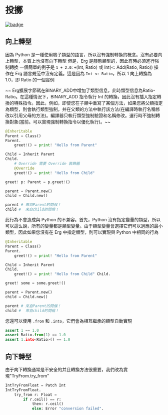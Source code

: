 # 投擲

[![badge](https://img.shields.io/endpoint.svg?url=https%3A%2F%2Fgezf7g7pd5.execute-api.ap-northeast-1.amazonaws.com%2Fdefault%2Fsource_up_to_date%3Fowner%3Derg-lang%26repos%3Derg%26ref%3Dmain%26path%3Ddoc/EN/syntax/type/17_type_casting.md%26commit_hash%3D51de3c9d5a9074241f55c043b9951b384836b258)](https://gezf7g7pd5.execute-api.ap-northeast-1.amazonaws.com/default/source_up_to_date?owner=erg-lang&repos=erg&ref=main&path=doc/EN/syntax/type/17_type_casting.md&commit_hash=51de3c9d5a9074241f55c043b9951b384836b258)

## 向上轉型

因為 Python 是一種使用鴨子類型的語言，所以沒有強制轉換的概念。沒有必要向上轉型，本質上也沒有向下轉型
但是，Erg 是靜態類型的，因此有時必須進行強制轉換
一個簡單的例子是 `1 + 2.0`: `+`(Int, Ratio) 或 Int(<: Add(Ratio, Ratio)) 操作在 Erg 語言規范中沒有定義。這是因為 `Int <: Ratio`，所以 1 向上轉換為 1.0，即 Ratio 的一個實例

~~ Erg擴展字節碼在BINARY_ADD中增加了類型信息，此時類型信息為Ratio-Ratio。在這種情況下，BINARY_ADD 指令執行 Int 的轉換，因此沒有插入指定轉換的特殊指令。因此，例如，即使您在子類中重寫了某個方法，如果您將父類指定為類型，則會執行類型強制，并在父類的方法中執行該方法(在編譯時執行名稱修改以引用父母的方法)。編譯器只執行類型強制驗證和名稱修改。運行時不強制轉換對象(當前。可以實現強制轉換指令以優化執行)。~~

```python
@Inheritable
Parent = Class()
Parent.
    greet!() = print! "Hello from Parent"

Child = Inherit Parent
Child.
    # Override 需要 Override 裝飾器
    @Override
    greet!() = print! "Hello from Child"

greet! p: Parent = p.greet!()

parent = Parent.new()
child = Child.new()

parent # 來自Parent的問候！
child #  來自child的問候！
```

此行為不會造成與 Python 的不兼容。首先，Python 沒有指定變量的類型，所以可以這么說，所有的變量都是類型變量。由于類型變量會選擇它們可以適應的最小類型，因此如果您沒有在 Erg 中指定類型，則可以實現與 Python 中相同的行為

```python
@Inheritable
Parent = Class()
Parent.
    greet!() = print! "Hello from Parent"

Child = Inherit Parent
Child.
    greet!() = print! "Hello from Child" Child.

greet! some = some.greet!()

parent = Parent.new()
child = Child.new()

parent # 來自Parent的問候！
child #  來自child的問候！
```

您還可以使用 `.from` 和 `.into`，它們會為相互繼承的類型自動實現

```python
assert 1 == 1.0
assert Ratio.from(1) == 1.0
assert 1.into<Ratio>() == 1.0
```

## 向下轉型

由于向下轉換通常是不安全的并且轉換方法很重要，我們改為實現"TryFrom.try_from"

```python
IntTryFromFloat = Patch Int
IntTryFromFloat.
    try_from r: Float =
        if r.ceil() == r:
            then: r.ceil()
            else: Error "conversion failed".
```
